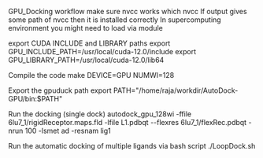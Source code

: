 GPU_Docking workflow
make sure nvcc works
which nvcc
If output gives some path of nvcc then it is installed correctly
In supercomputing environment you might need to load via module

export CUDA INCLUDE and LIBRARY paths
export GPU_INCLUDE_PATH=/usr/local/cuda-12.0/include
export GPU_LIBRARY_PATH=/usr/local/cuda-12.0/lib64

Compile the code
make DEVICE=GPU NUMWI=128

Export the gpuduck path
export PATH="/home/raja/workdir/AutoDock-GPU/bin:$PATH"

Run the docking (single dock)
autodock_gpu_128wi -ffile 6lu7_1/rigidReceptor.maps.fld -lfile L1.pdbqt --flexres 6lu7_1/flexRec.pdbqt -nrun 100 -lsmet ad -resnam lig1

Run the automatic docking of multiple ligands via bash script
./LoopDock.sh
